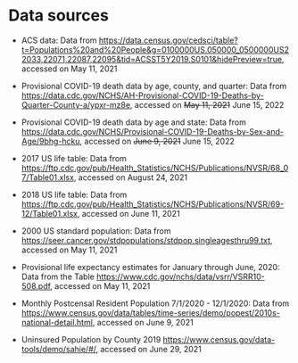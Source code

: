 # Data sources 

* ACS data: Data from https://data.census.gov/cedsci/table?t=Populations%20and%20People&g=0100000US.050000_0500000US22033,22071,22087,22095&tid=ACSST5Y2019.S0101&hidePreview=true, accessed on May 11, 2021

* Provisional COVID-19 death data by age, county, and quarter: Data from https://data.cdc.gov/NCHS/AH-Provisional-COVID-19-Deaths-by-Quarter-County-a/ypxr-mz8e, accessed on ~~May 11, 2021~~ June 15, 2022

* Provisional COVID-19 death data by age and state: Data from https://data.cdc.gov/NCHS/Provisional-COVID-19-Deaths-by-Sex-and-Age/9bhg-hcku, accessed on ~~June 9, 2021~~ June 15, 2022

* 2017 US life table: Data from https://ftp.cdc.gov/pub/Health_Statistics/NCHS/Publications/NVSR/68_07/Table01.xlsx, accessed on August 24, 2021

* 2018 US life table: Data from  https://ftp.cdc.gov/pub/Health_Statistics/NCHS/Publications/NVSR/69-12/Table01.xlsx, accessed on June 11, 2021 

* 2000 US standard population: Data from https://seer.cancer.gov/stdpopulations/stdpop.singleagesthru99.txt, accessed on May 11, 2021

* Provisional life expectancy estimates for January through June, 2020: Data from the Table https://www.cdc.gov/nchs/data/vsrr/VSRR10-508.pdf, accessed on May 11, 2021

* Monthly Postcensal Resident Population 7/1/2020 - 12/1/2020: Data from https://www.census.gov/data/tables/time-series/demo/popest/2010s-national-detail.html, accessed on June 9, 2021

* Uninsured Population by County 2019
https://www.census.gov/data-tools/demo/sahie/#/, accessed on June 29, 2021



